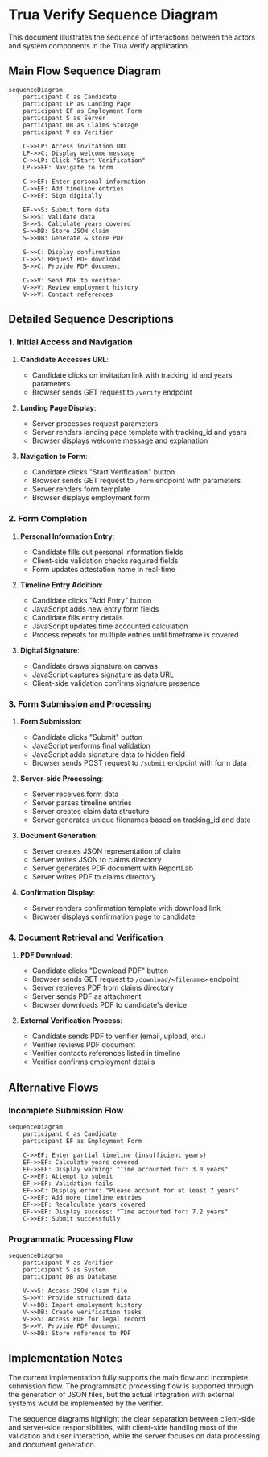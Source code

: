 # Trua Verify Sequence Diagram

This document illustrates the sequence of interactions between the actors and system components in the Trua Verify application.

## Main Flow Sequence Diagram

```mermaid
sequenceDiagram
    participant C as Candidate
    participant LP as Landing Page
    participant EF as Employment Form
    participant S as Server
    participant DB as Claims Storage
    participant V as Verifier
    
    C->>LP: Access invitation URL
    LP->>C: Display welcome message
    C->>LP: Click "Start Verification"
    LP->>EF: Navigate to form
    
    C->>EF: Enter personal information
    C->>EF: Add timeline entries
    C->>EF: Sign digitally
    
    EF->>S: Submit form data
    S->>S: Validate data
    S->>S: Calculate years covered
    S->>DB: Store JSON claim
    S->>DB: Generate & store PDF
    
    S->>C: Display confirmation
    C->>S: Request PDF download
    S->>C: Provide PDF document
    
    C->>V: Send PDF to verifier
    V->>V: Review employment history
    V->>V: Contact references
```

## Detailed Sequence Descriptions

### 1. Initial Access and Navigation

1. **Candidate Accesses URL**:
   - Candidate clicks on invitation link with tracking_id and years parameters
   - Browser sends GET request to `/verify` endpoint

2. **Landing Page Display**:
   - Server processes request parameters
   - Server renders landing page template with tracking_id and years
   - Browser displays welcome message and explanation

3. **Navigation to Form**:
   - Candidate clicks "Start Verification" button
   - Browser sends GET request to `/form` endpoint with parameters
   - Server renders form template
   - Browser displays employment form

### 2. Form Completion

1. **Personal Information Entry**:
   - Candidate fills out personal information fields
   - Client-side validation checks required fields
   - Form updates attestation name in real-time

2. **Timeline Entry Addition**:
   - Candidate clicks "Add Entry" button
   - JavaScript adds new entry form fields
   - Candidate fills entry details
   - JavaScript updates time accounted calculation
   - Process repeats for multiple entries until timeframe is covered

3. **Digital Signature**:
   - Candidate draws signature on canvas
   - JavaScript captures signature as data URL
   - Client-side validation confirms signature presence

### 3. Form Submission and Processing

1. **Form Submission**:
   - Candidate clicks "Submit" button
   - JavaScript performs final validation
   - JavaScript adds signature data to hidden field
   - Browser sends POST request to `/submit` endpoint with form data

2. **Server-side Processing**:
   - Server receives form data
   - Server parses timeline entries
   - Server creates claim data structure
   - Server generates unique filenames based on tracking_id and date

3. **Document Generation**:
   - Server creates JSON representation of claim
   - Server writes JSON to claims directory
   - Server generates PDF document with ReportLab
   - Server writes PDF to claims directory

4. **Confirmation Display**:
   - Server renders confirmation template with download link
   - Browser displays confirmation page to candidate

### 4. Document Retrieval and Verification

1. **PDF Download**:
   - Candidate clicks "Download PDF" button
   - Browser sends GET request to `/download/<filename>` endpoint
   - Server retrieves PDF from claims directory
   - Server sends PDF as attachment
   - Browser downloads PDF to candidate's device

2. **External Verification Process**:
   - Candidate sends PDF to verifier (email, upload, etc.)
   - Verifier reviews PDF document
   - Verifier contacts references listed in timeline
   - Verifier confirms employment details

## Alternative Flows

### Incomplete Submission Flow

```mermaid
sequenceDiagram
    participant C as Candidate
    participant EF as Employment Form
    
    C->>EF: Enter partial timeline (insufficient years)
    EF->>EF: Calculate years covered
    EF->>EF: Display warning: "Time accounted for: 3.0 years"
    C->>EF: Attempt to submit
    EF->>EF: Validation fails
    EF->>C: Display error: "Please account for at least 7 years"
    C->>EF: Add more timeline entries
    EF->>EF: Recalculate years covered
    EF->>EF: Display success: "Time accounted for: 7.2 years"
    C->>EF: Submit successfully
```

### Programmatic Processing Flow

```mermaid
sequenceDiagram
    participant V as Verifier
    participant S as System
    participant DB as Database
    
    V->>S: Access JSON claim file
    S->>V: Provide structured data
    V->>DB: Import employment history
    V->>DB: Create verification tasks
    V->>S: Access PDF for legal record
    S->>V: Provide PDF document
    V->>DB: Store reference to PDF
```

## Implementation Notes

The current implementation fully supports the main flow and incomplete submission flow. The programmatic processing flow is supported through the generation of JSON files, but the actual integration with external systems would be implemented by the verifier.

The sequence diagrams highlight the clear separation between client-side and server-side responsibilities, with client-side handling most of the validation and user interaction, while the server focuses on data processing and document generation.